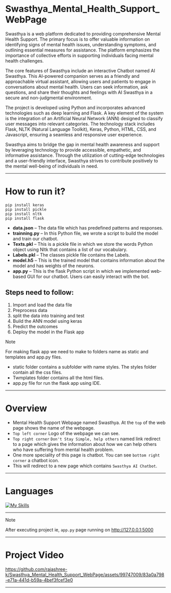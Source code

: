 ﻿# Swasthya_Mental_Health_Support_WebPage

 Swasthya is a web platform dedicated to providing comprehensive Mental Health Support. The primary focus is to offer valuable information on identifying signs of mental health issues, understanding symptoms, and outlining essential measures for assistance. The platform emphasizes the importance of collective efforts in supporting individuals facing mental health challenges.

The core features of Swasthya include an interactive Chatbot named AI Swasthya. This AI-powered companion serves as a friendly and approachable virtual assistant, allowing users and patients to engage in conversations about mental health. Users can seek information, ask questions, and share their thoughts and feelings with AI Swasthya in a secure and non-judgmental environment.

The project is developed using Python and incorporates advanced technologies such as deep learning and Flask. A key element of the system is the integration of an Artificial Neural Network (ANN) designed to classify user messages into relevant categories. The technology stack includes Flask, NLTK (Natural Language Toolkit), Keras, Python, HTML, CSS, and Javascript, ensuring a seamless and responsive user experience.

Swasthya aims to bridge the gap in mental health awareness and support by leveraging technology to provide accessible, empathetic, and informative assistance. Through the utilization of cutting-edge technologies and a user-friendly interface, Swasthya strives to contribute positively to the mental well-being of individuals in need.

 ---

 # How to run it?
```pip install tensorflow 
pip install keras 
pip install pickle
pip install nltk
pip install flask
```

- **data.json**  – The data file which has predefined patterns and responses.
- **trainning.py** – In this Python file, we wrote a script to build the model and train our chatbot.
- **Texts.pkl** – This is a pickle file in which we store the words Python object using Nltk that contains a list of our vocabulary.
- **Labels.pkl** – The classes pickle file contains the Labels.
- **model.h5** – This is the trained model that contains information about the model and has weights of the neurons.
- **app.py** – This is the flask Python script in which we implemented web-based GUI for our chatbot. Users can easily interact with the bot.

## Steps need to follow:
1. Import and load the data file
1. Preprocess data
1. split the data into training and test
1. Build the ANN model using keras
1. Predict the outcomes
1. Deploy the model in the Flask app

> [!NOTE]
> For making flask app we need to make to folders name as static and templates and app.py files.

- static folder contains a subfolder with name styles. The styles folder contain  all the css files.
- Twmplates folder contains all the html files.
- app.py file for run the flask app using IDE.
  
---
# Overview
- Mental Health Support Webpage named Swasthya. At the `top` of the web page shows the name of the webpage.
- `Top left corner` Logo of the webpage we can see.
- `Top right corner` `Don't Stay Simple, help others` named link redirect to a page which gives the information about how we can help others who have suffering from mental health problem.
- One more speciality of this page is chatbot. You can see `bottom right corner` a chatbot icon.
- This will redirect to a new page which contains `Swasthya AI Chatbot`.
---
# Languages
  [![My Skills](https://skills.thijs.gg/icons?i=js,html,css,python,flask,nlp&theme=light)](https://skills.thijs.gg)

---
>[!NOTE]
>After executing project ie, `app.py` page running on http://127.0.0.1:5000
---

# Project Video


https://github.com/rajashree-k/Swasthya_Mental_Health_Support_WebPage/assets/99747009/83a0a798-e71a-441d-b59a-4bef3fcef3e0

---


